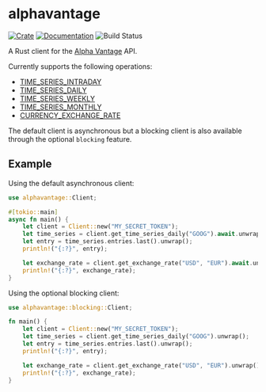 # alphavantage

[![Crate](https://img.shields.io/crates/v/alphavantage.svg)](https://crates.io/crates/alphavantage)
[![Documentation](https://docs.rs/alphavantage/badge.svg)](https://docs.rs/alphavantage)
![Build Status](https://github.com/asmarques/alphavantage/workflows/Continuous%20integration/badge.svg)

A Rust client for the [Alpha Vantage](https://www.alphavantage.co) API.

Currently supports the following operations:

- [TIME_SERIES_INTRADAY](https://www.alphavantage.co/documentation/#intraday)
- [TIME_SERIES_DAILY](https://www.alphavantage.co/documentation/#daily)
- [TIME_SERIES_WEEKLY](https://www.alphavantage.co/documentation/#weekly)
- [TIME_SERIES_MONTHLY](https://www.alphavantage.co/documentation/#monthly)
- [CURRENCY_EXCHANGE_RATE](https://www.alphavantage.co/documentation/#crypto-exchange)

The default client is asynchronous but a blocking client is also available through the optional `blocking` feature.

## Example

Using the default asynchronous client:

```rust
use alphavantage::Client;

#[tokio::main]
async fn main() {
    let client = Client::new("MY_SECRET_TOKEN");
    let time_series = client.get_time_series_daily("GOOG").await.unwrap();
    let entry = time_series.entries.last().unwrap();
    println!("{:?}", entry);

    let exchange_rate = client.get_exchange_rate("USD", "EUR").await.unwrap();
    println!("{:?}", exchange_rate);
}
```

Using the optional blocking client:

```rust
use alphavantage::blocking::Client;

fn main() {
    let client = Client::new("MY_SECRET_TOKEN");
    let time_series = client.get_time_series_daily("GOOG").unwrap();
    let entry = time_series.entries.last().unwrap();
    println!("{:?}", entry);

    let exchange_rate = client.get_exchange_rate("USD", "EUR").unwrap();
    println!("{:?}", exchange_rate);
}
```
